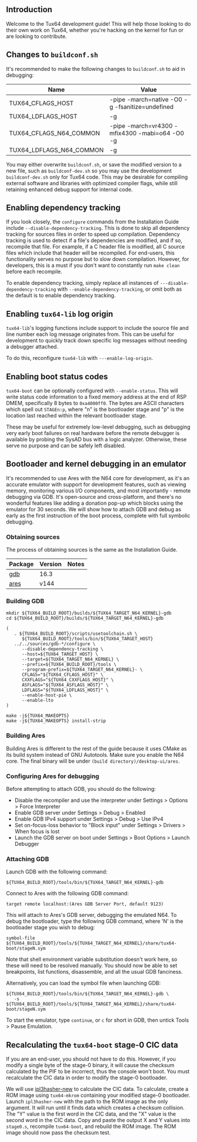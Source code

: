 ## Introduction

Welcome to the Tux64 development guide!  This will help those looking to do their own work on Tux64, whether you're hacking on the kernel for fun or are looking to contribute.

## Changes to ```buildconf.sh```

It's recommended to make the following changes to ```buildconf.sh``` to aid in debugging:

| Name | Value |
|------|-------|
| TUX64_CFLAGS_HOST | -pipe -march=native -O0 -g -fsanitize=undefined |
| TUX64_LDFLAGS_HOST | -g |
| TUX64_CFLAGS_N64_COMMON |  -pipe -march=vr4300 -mfix4300 -mabi=o64 -O0 -g |
| TUX64_LDFLAGS_N64_COMMON | -g |

You may either overwrite ```buildconf.sh```, or save the modified version to a new file, such as ```buildconf-dev.sh``` so you may use the development ```buildconf-dev.sh``` only for Tux64 code.  This may be desirable for compiling external software and libraries with optimized compiler flags, while still retaining enhanced debug support for internal code.

## Enabling dependency tracking

If you look closely, the ```configure``` commands from the Installation Guide include ```--disable-dependency-tracking```.  This is done to skip all dependency tracking for sources files in order to speed up compilation.  Dependency tracking is used to detect if a file's dependencies are modified, and if so, recompile that file.  For example, if a C header file is modified, all C source files which include that header will be recompiled.  For end-users, this functionality serves no purpose but to slow down compilation.  However, for developers, this is a must if you don't want to constantly run ```make clean``` before each recompile.

To enable dependency tracking, simply replace all instances of ```---disable-dependency-tracking``` with ```--enable-dependency-tracking```, or omit both as the default is to enable dependency tracking.

## Enabling ```tux64-lib``` log origin

```tux64-lib```'s logging functions include support to include the source file and line number each log message originates from.  This can be useful for development to quickly track down specific log messages without needing a debugger attached.

To do this, reconfigure ```tux64-lib``` with ```---enable-log-origin```.

## Enabling boot status codes

`tux64-boot` can be optionally configured with `--enable-status`.  This will write status code information to a fixed memory address at the end of RSP DMEM, specifically 8 bytes to `0xa4000ff0`.  The bytes are ASCII characters which spell out `STAGEn:p`, where "n" is the bootloader stage and "p" is the location last reached within the relevant bootloader stage.

These may be useful for extremely low-level debugging, such as debugging very early boot failures on real hardware before the remote debugger is available by probing the SysAD bus with a logic analyzer.  Otherwise, these serve no purpose and can be safely left disabled.

## Bootloader and kernel debugging in an emulator

It's recommended to use Ares with the N64 core for development, as it's an accurate emulator with support for development features, such as viewing memory, monitoring various I/O components, and most importantly - remote debugging via GDB.  It's open-source and cross-platform, and there's no wonderful features like adding a donation pop-up which blocks using the emulator for 30 seconds.  We will show how to attach GDB and debug as early as the first instruction of the boot process, complete with full symbolic debugging.

### Obtaining sources

The process of obtaining sources is the same as the Installation Guide.

| Package | Version | Notes |
|---------|---------|-------|
| [gdb](https://www.sourceware.org/gdb/) | 16.3 | |
| [ares](https://ares-emu.net/) | v144 | |

### Building GDB

```
mkdir ${TUX64_BUILD_ROOT}/builds/${TUX64_TARGET_N64_KERNEL}-gdb
cd ${TUX64_BUILD_ROOT}/builds/${TUX64_TARGET_N64_KERNEL}-gdb

(
   . ${TUX64_BUILD_ROOT}/scripts/usetoolchain.sh \
      ${TUX64_BUILD_ROOT}/tools/bin/${TUX64_TARGET_HOST}
   ../../sources/gdb-*/configure \
      --disable-dependency-tracking \
      --host=${TUX64_TARGET_HOST} \
      --target=${TUX64_TARGET_N64_KERNEL} \
      --prefix=${TUX64_BUILD_ROOT}/tools \
      --program-prefix=${TUX64_TARGET_N64_KERNEL}- \
      CFLAGS="${TUX64_CFLAGS_HOST}" \
      CXXFLAGS="${TUX64_CXXFLAGS_HOST}" \
      ASFLAGS="${TUX64_ASFLAGS_HOST}" \
      LDFLAGS="${TUX64_LDFLAGS_HOST}" \
      --enable-host-pie \
      --enable-lto
)

make -j${TUX64_MAKEOPTS}
make -j${TUX64_MAKEOPTS} install-strip
```

### Building Ares

Building Ares is different to the rest of the guide because it uses CMake as its build system instead of GNU Autotools.  Make sure you enable the N64 core.  The final binary will be under ```(build directory)/desktop-ui/ares```.

### Configuring Ares for debugging

Before attempting to attach GDB, you should do the following:
   * Disable the recompiler and use the interpreter under Settings > Options > Force Interpreter
   * Enable GDB server under Settings > Debug > Enabled
   * Enable GDB IPv4 support under Settings > Debug > Use IPv4
   * Set on-focus-loss behavior to "Block input" under Settings > Drivers > When focus is lost
   * Launch the GDB server on boot under Settings > Boot Options > Launch Debugger

### Attaching GDB

Launch GDB with the following command:

```
${TUX64_BUILD_ROOT}/tools/bin/${TUX64_TARGET_N64_KERNEL}-gdb
```

Connect to Ares with the following GDB command:

```
target remote localhost:(Ares GDB Server Port, default 9123)
```

This will attach to Ares's GDB server, debugging the emulated N64.  To debug the bootloader, type the following GDB command, where 'N' is the bootloader stage you wish to debug:

```
symbol-file ${TUX64_BUILD_ROOT}/tools/${TUX64_TARGET_N64_KERNEL}/share/tux64-boot/stageN.sym
```

Note that shell environment variable substitution doesn't work here, so these will need to be resolved manually.  You should now be able to set breakpoints, list functions, disassemble, and all the usual GDB fanciness.

Alternatively, you can load the symbol file when launching GDB:

```
${TUX64_BUILD_ROOT}/tools/bin/${TUX64_TARGET_N64_KERNEL}-gdb \
   -s ${TUX64_BUILD_ROOT}/tools/${TUX64_TARGET_N64_KERNEL}/share/tux64-boot/stageN.sym
```

To start the emulator, type ```continue```, or ```c``` for short in GDB, then untick Tools > Pause Emulation.

## Recalculating the ```tux64-boot``` stage-0 CIC data

If you are an end-user, you should not have to do this.  However, if you modify a single byte of the stage-0 binary, it will cause the checksum calculated by the PIF to be incorrect, thus the console won't boot.  You must recalculate the CIC data in order to modify the stage-0 bootloader.

We will use [ipl3hasher-new](https://github.com/Polprzewodnikowy/ipl3hasher-new) to calculate the CIC data.  To calculate, create a ROM image using ```tux64-mkrom``` containing your modified stage-0 bootloader.  Launch ```ipl3hasher-new``` with the path to the ROM image as the only argument.  It will run until it finds data which creates a checksum collision.  The "Y" value is the first word in the CIC data, and the "X" value is the second word in the CIC data.  Copy and paste the output X and Y values into ```stage0.s```, recompile ```tux64-boot```, and rebuild the ROM image.  The ROM image should now pass the checksum test.